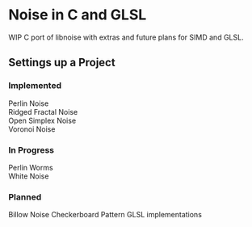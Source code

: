 # Noise in C and GLSL

WIP C port of libnoise with extras and future plans for SIMD and GLSL.

## Settings up a Project

### Implemented

Perlin Noise<br/>
Ridged Fractal Noise<br/>
Open Simplex Noise<br/>
Voronoi Noise<br/>

### In Progress

Perlin Worms<br/>
White Noise<br/>

### Planned

Billow Noise
Checkerboard Pattern
GLSL implementations<br/>
